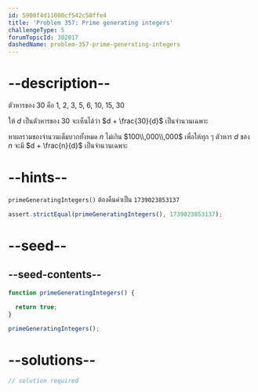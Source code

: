```yaml
---
id: 5900f4d11000cf542c50ffe4
title: 'Problem 357: Prime generating integers'
challengeType: 5
forumTopicId: 302017
dashedName: problem-357-prime-generating-integers
---
```


# --description--

ตัวหารของ 30 คือ 1, 2, 3, 5, 6, 10, 15, 30

ให้ $d$ เป็นตัวหารของ 30 จะเห็นได้ว่า $d + \frac{30}{d}$ เป็นจำนวนเฉพาะ

หาผลรวมของจำนวนเต็มบวกทั้งหมด $n$ ไม่เกิน $100\\,000\\,000$ เพื่อให้ทุก ๆ ตัวหาร $d$ ของ $n$ จะมี $d + \frac{n}{d}$ เป็นจำนวนเฉพาะ

# --hints--

`primeGeneratingIntegers()` ต้องคืนค่าเป็น `1739023853137`

```js
assert.strictEqual(primeGeneratingIntegers(), 1739023853137);
```

# --seed--

## --seed-contents--

```js
function primeGeneratingIntegers() {

  return true;
}

primeGeneratingIntegers();
```

# --solutions--

```js
// solution required
```
